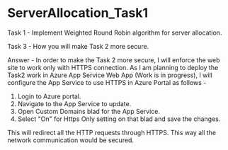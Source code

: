 # ServerAllocation_Task1
Task 1 - Implement Weighted Round Robin algorithm for server allocation.

Task 3 - How you will make Task 2 more secure.

Answer - 
In order to make the Task 2 more secure, I will enforce the web site to work only with HTTPS connection. 
As I am planning to deploy the Task2 work in Azure App Service Web App (Work is in progress), I will configure the App Service to use HTTPS
in Azure Portal as follows -
1. Login to Azure portal.
2. Navigate to the App Service to update.
3. Open Custom Domains blad for the App Service.
4. Select "On" for Https Only setting on that blad and save the changes.

This will redirect all the HTTP requests through HTTPS. This way all the network communication would be secured.
